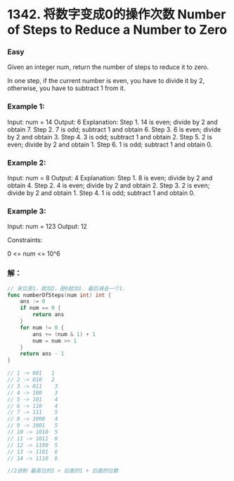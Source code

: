 # 1342. 将数字变成0的操作次数 Number of Steps to Reduce a Number to Zero

### Easy

Given an integer num, return the number of steps to reduce it to zero.

In one step, if the current number is even, you have to divide it by 2, otherwise, you have to subtract 1 from it.

### Example 1:

Input: num = 14
Output: 6
Explanation: 
Step 1. 14 is even; divide by 2 and obtain 7. 
Step 2. 7 is odd; subtract 1 and obtain 6.
Step 3. 6 is even; divide by 2 and obtain 3. 
Step 4. 3 is odd; subtract 1 and obtain 2. 
Step 5. 2 is even; divide by 2 and obtain 1. 
Step 6. 1 is odd; subtract 1 and obtain 0.

### Example 2:

Input: num = 8
Output: 4
Explanation: 
Step 1. 8 is even; divide by 2 and obtain 4. 
Step 2. 4 is even; divide by 2 and obtain 2. 
Step 3. 2 is even; divide by 2 and obtain 1. 
Step 4. 1 is odd; subtract 1 and obtain 0.

### Example 3:

Input: num = 123
Output: 12

Constraints:

0 <= num <= 10^6

### 解：

```go
// 末位是1，就加2，是0就加1. 最后减去一个1.
func numberOfSteps(num int) int {
	ans := 0
	if num == 0 {
		return ans
	}
	for num != 0 {
		ans += (num & 1) + 1
		num = num >> 1
	}
	return ans - 1
}

// 1 -> 001   1
// 2 -> 010   2
// 3 -> 011    3
// 4 -> 100    3
// 5 -> 101    4
// 6 -> 110    4
// 7 -> 111    5
// 8 -> 1000   4
// 9 -> 1001   5
// 10 -> 1010  5
// 11 -> 1011  6
// 12 -> 1100  5
// 13 -> 1101  6
// 14 -> 1110  6

//2进制 最高位的1 + 后面的1 + 后面的位数

```